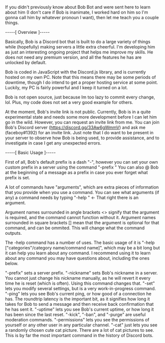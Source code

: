 If you didn't previously know about Bob Bot and were sent here to learn about him (I don't care if Bob is inanimate, I worked hard on him so I'm gonna call him by whatever pronoun I want), then let me teach you a couple things.

-----[ Overview ]-----

Basically, Bob is a Discord bot that is built to do a large variety of things while (hopefully) making servers a little extra cheerful. I'm developing him as just an interesting ongoing project that helps me improve my skills. He does not need any premium version, and all the features he has are unlocked by default.

Bob is coded in JavaScript with the Discord.js library, and is currently hosted on my own PC. Note that this means there may be some periods of downtime, though I do intend to get a proper hosting service at some point. Luckily, my PC is fairly powerful and I keep it turned on a lot.

Bob is not open source, just because Im too lazy to commit every change, lol. Plus, my code does not set a very good example for others.

At the moment, Bob's invite link is not public. Currently, Bob is in a quite experimental state and needs some more development before I can let him go in the wild. However, you can request an invite link from me. You can join Bob's Discord server (https://discord.gg/33Aw6gWmmV) and ask me (faceboy#1392) for an invite link. Just note that I do want to be present in your server to observe how Bob is being used, to provide assistance, and to investigate in case I get any unexpected errors.

-----[ Basic Usage ]-----

<Prefix>

First of all, Bob's default prefix is a dash "-", however you can set your own custom prefix in a server using the command "-prefix <new prefix>"
You can also @ Bob at the beginning of a message as a prefix in case you ever forget what prefix is set.

<Arguments>

A lot of commands have "arguments", which are extra pieces of information that you provide when you use a command.
You can see what arguments (if any) a command needs by typing "-help <command name>" <- That right there is an argument.

Argument names surrounded in angle brackets <> signify that the argument is required, and the command cannot function without it.
Argument names surrounded in square brackets [] mean that the argument is optional for that command, and can be ommited. This will change what the command outputs.

<Basic commands>

The -help command has a number of uses. The basic usage of it is "-help ["categories"/category name/command name]", which may be a bit long but it can help you learn about any command. I recommend using it to learn about any command you may have questions about, including the ones below.

"-prefix" sets a server prefix.
"-nickname" sets Bob's nickname in a server. You cannot just change his nickname manually, as he will revert it every time he is reset (which is often). Using this command changes that.
"-set" lets you modify several settings, but is a very work-in-progress command.
"-ping" lets you see Bob's current ping, or how good of a connection he has. The roundtrip latency is the important bit, as it signifies how long it takes for Bob to send a message and then receive back confirmation that he has sent it.
"-uptime" lets you see Bob's current uptime, or how long it has been since the last reset.
"-kick", "-ban", and "-purge" are useful moderation commands.
"-permissions" lets you see the permissions of yourself or any other user in any particular channel.
"-cat" just lets you see a randomly chosen cute cat picture. There are a lot of cat pictures to see. This is by far the most important command in the history of Discord bots.
